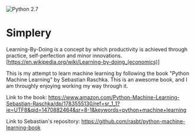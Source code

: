 ![Python 2.7](https://img.shields.io/badge/Python-2.7-blue.svg)

# Simplery

Learning-By-Doing is a concept by which productivity is achieved through practice, self-perfection and minor innovations. [https://en.wikipedia.org/wiki/Learning-by-doing_(economics)]

This is my attempt to learn machine learning by following the book "Python Machine Learning" by Sebastian Raschka. This is an awesome book, and I am throughly enjoying working my way through it. 

Link to the book: https://www.amazon.com/Python-Machine-Learning-Sebastian-Raschka/dp/1783555130/ref=sr_1_1?ie=UTF8&qid=1470882464&sr=8-1&keywords=python+machine+learning

Link to Sebastian's repository: https://github.com/rasbt/python-machine-learning-book
